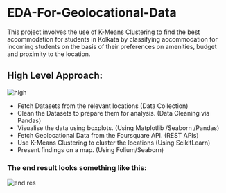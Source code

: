 # EDA-For-Geolocational-Data

This project involves the use of K-Means Clustering to find the best accommodation for students in Kolkata by classifying accommodation for incoming students on the basis of their preferences on amenities, budget and proximity to the location.

## High Level Approach:

![high](https://user-images.githubusercontent.com/54748726/152746532-192ab7d0-e84c-4e11-ae1b-1351ea40b157.png)


- Fetch Datasets from the relevant locations (Data Collection)
- Clean the Datasets to prepare them for analysis. (Data Cleaning via Pandas)
- Visualise the data using boxplots. (Using Matplotlib /Seaborn /Pandas)
- Fetch Geolocational Data from the Foursquare API. (REST APIs)
- Use K-Means Clustering to cluster the locations (Using ScikitLearn)
- Present findings on a map. (Using Folium/Seaborn)
### The end result looks something like this:

![end res](https://user-images.githubusercontent.com/54748726/152747683-c76a879c-3a75-4337-8c16-c414a8998804.jpeg)


